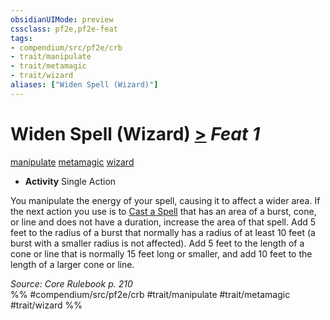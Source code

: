 ```yaml
---
obsidianUIMode: preview
cssclass: pf2e,pf2e-feat
tags:
- compendium/src/pf2e/crb
- trait/manipulate
- trait/metamagic
- trait/wizard
aliases: ["Widen Spell (Wizard)"]
---
```

# Widen Spell (Wizard)  [>](/rules/core-rulebook/chapter-9-playing-the-game.md#Actions "Single Action") *Feat 1*  
[manipulate](/rules/traits/manipulate.md)  [metamagic](/rules/traits/metamagic.md)  [wizard](/rules/traits/wizard.md)  

- **Activity** Single Action

You manipulate the energy of your spell, causing it to affect a wider area. If the next action you use is to [Cast a Spell](/rules/actions/cast-a-spell.md) that has an area of a burst, cone, or line and does not have a duration, increase the area of that spell. Add 5 feet to the radius of a burst that normally has a radius of at least 10 feet (a burst with a smaller radius is not affected). Add 5 feet to the length of a cone or line that is normally 15 feet long or smaller, and add 10 feet to the length of a larger cone or line.

*Source: Core Rulebook p. 210*  
%% #compendium/src/pf2e/crb #trait/manipulate #trait/metamagic #trait/wizard %%